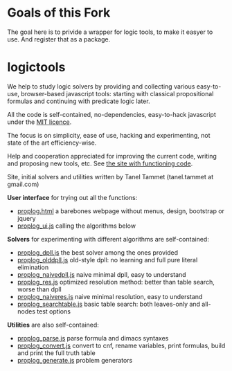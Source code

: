 # Goals of this Fork
The goal here is to privide a wrapper for logic tools, to make it easyer to use. And register that as a package.

# logictools

We help to study logic solvers by providing and collecting various 
easy-to-use, browser-based javascript tools: starting with classical propositional formulas 
and continuing with predicate logic later. 

All the code is self-contained, no-dependencies, easy-to-hack javascript under the
<a href="https://en.wikipedia.org/wiki/MIT_License">MIT licence</a>.

The focus is on simplicity, ease of use, hacking and experimenting, 
not state of the art efficiency-wise.

Help and cooperation appreciated for improving the current code, writing and proposing new tools, etc. 
See <a href="http://logictools.org">the site with functioning code</a>.

Site,  initial solvers and utilities written by Tanel Tammet (tanel.tammet at gmail.com) 

<b>User interface</b> for trying out all the functions:

<ul>
<li><a href="proplog.html">proplog.html</a> a barebones webpage without menus, design, bootstrap or jquery</li>
<li><a href="proplog_ui.js">proplog_ui.js</a> calling the algorithms below </li>
</ul>

<b>Solvers</b> for experimenting with different algorithms are self-contained:

<ul>
<li><a href="proplog_dpll.js">proplog_dpll.js</a> the best solver among the ones provided</li>
<li><a href="proplog_olddpll.js">proplog_olddpll.js</a> old-style dpll: no learning and full pure literal elimination</li>
<li><a href="proplog_naivedpll.js">proplog_naivedpll.js</a> naive minimal dpll, easy to understand</li>
<li><a href="proplog_res.js">proplog_res.js</a> optimized resolution method: better than table search, worse than dpll</li>
<li><a href="proplog_naiveres.js">proplog_naiveres.js</a> naive minimal resolution, easy to understand</li>
<li><a href="proplog_searchtable.js">proplog_searchtable.js</a> basic table search: both leaves-only and all-nodes test options </li>
</ul>

<b>Utilities</b> are also self-contained:

<ul>
<li><a href="proplog_parse.js">proplog_parse.js</a> parse formula and dimacs syntaxes</li>
<li><a href="proplog_convert.js">proplog_convert.js</a> 
  convert to cnf, rename variables, print formulas, build and print the full truth table</li>
<li><a href="proplog_generate.js">proplog_generate.js</a> problem generators </li>
</ul>
